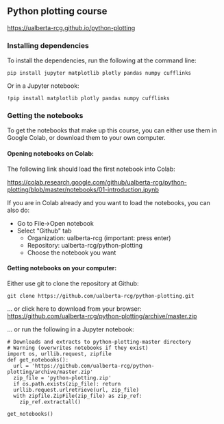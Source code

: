 ## Python plotting course

<https://ualberta-rcg.github.io/python-plotting>

### Installing dependencies

To install the dependencies, run the following at the command line:

```
pip install jupyter matplotlib plotly pandas numpy cufflinks
```

Or in a Jupyter notebook:

```
!pip install matplotlib plotly pandas numpy cufflinks
```

### Getting the notebooks

To get the notebooks that make up this course, you can either use them in
Google Colab, or download them to your own computer.

#### Opening notebooks on Colab:

The following link should load the first notebook into Colab:

<https://colab.research.google.com/github/ualberta-rcg/python-plotting/blob/master/notebooks/01-introduction.ipynb>

If you are in Colab already and you want to load the notebooks, you can also do:

* Go to File->Open notebook
* Select "Github" tab
  * Organization: ualberta-rcg (important: press enter)
  * Repository: ualberta-rcg/python-plotting
  * Choose the notebook you want

#### Getting notebooks on your computer:

Either use git to clone the repository at Github:

```
git clone https://github.com/ualberta-rcg/python-plotting.git
```

... or click here to download from your browser: <https://github.com/ualberta-rcg/python-plotting/archive/master.zip>

... or run the following in a Jupyter notebook:

```
# Downloads and extracts to python-plotting-master directory
# Warning (overwrites notebooks if they exist)
import os, urllib.request, zipfile
def get_notebooks():
  url = 'https://github.com/ualberta-rcg/python-plotting/archive/master.zip'
  zip_file = 'python-plotting.zip'
  if os.path.exists(zip_file): return
  urllib.request.urlretrieve(url, zip_file)
  with zipfile.ZipFile(zip_file) as zip_ref:
    zip_ref.extractall()

get_notebooks()
```
